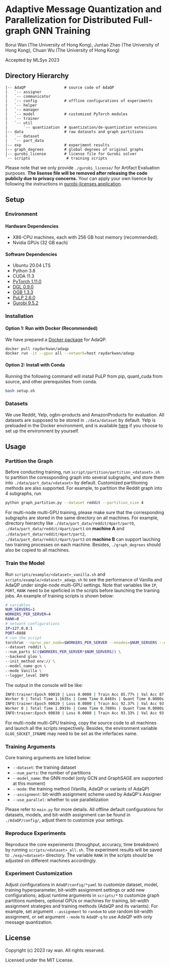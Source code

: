 # Adaptive Message Quantization and Parallelization for Distributed Full-graph GNN Training

Borui Wan (The University of Hong Kong), Juntao Zhao (The University of Hong Kong), Chuan Wu (The University of Hong Kong)

Accepted by MLSys 2023



## Directory Hierarchy

```
|-- AdaQP                 # source code of AdaQP
|   `-- assigner
|   `-- communicator
|   `-- config            # offline configurations of experiments
|   `-- helper
|   `-- manager
|   `-- model             # customized PyTorch modules
|   `-- trainer
|   `-- util
|       `-- quantization  # quantization/de-quantization extensions
|-- data                  # raw datasets and graph partitions
|   `-- dataset
|   `-- part_data
|-- exp                   # experiment results
|-- graph_degrees         # global degrees of original graphs
|-- gurobi_license        # license file for Gurobi solver
`-- scripts                # training scripts
```

Please note that we only provide `./gurobi_license/` for Artifact Evaluation purposes. **The lisense file will be removed after releasing the code publicly due to privacy concerns.** Your can apply your own lisence by following the instructions in [gurobi-licenses application](https://www.gurobi.com/academia/academic-program-and-licenses/).

## Setup

### Environment

#### Hardware Dependencies

- X86-CPU machines, each with 256 GB host memory (recommended).  
- Nvidia GPUs (32 GB each)

#### Software Dependencies

- Ubuntu 20.04 LTS
- Python 3.8
- CUDA 11.3
- [PyTorch 1.11.0](https://github.com/pytorch/pytorch)
- [DGL 0.9.0](https://github.com/dmlc/dgl)
- [OGB 1.3.3](https://ogb.stanford.edu/docs/home/)
- [PuLP 2.6.0](https://github.com/coin-or/pulp)
- [Gurobi 9.5.2](https://anaconda.org/Gurobi/gurobi)

### Installation

#### Option 1: Run with Docker (Recommended)

We have prepared a [Docker package](https://hub.docker.com/r/raydarkwan/adaqp) for AdaQP.

```bash
docker pull raydarkwan/adaqp
docker run -it --gpus all --network=host raydarkwan/adaqp
```

#### Option 2: Install with Conda

Running the following command will install PuLP from pip, quant_cuda from source, and other prerequisites from conda.

```bash
bash setup.sh
```

### Datasets

We use Reddit, Yelp, ogbn-products and AmazonProducts for evaluation. All datasets are supposed to be stored in `./data/dataset` by default. Yelp is preloaded in the Docker environment, and is available [here](https://drive.google.com/open?id=1zycmmDES39zVlbVCYs88JTJ1Wm5FbfLz) if you choose to set up the enviromnent by yourself. 


## Usage

### Partition the Graph

Before conducting training, run `script/partition/partition_<dataset>.sh` to partition the coressponding graph into several subgraphs, and store them into `./data/part_data/<dataset>` by default. Customized partitioning methods are also supported. For example, to partition the Reddit graph into 4 subgraphs, run

```bash
python graph_partition.py --dataset reddit --partition_size 4
```

For multi-node multi-GPU training, please make sure that the corresponding subgraphs are stored in the same directory on all machines. For example, directory hierarchy like `./data/part_data/reddit/4part/part0`, `./data/part_data/reddit/4part/part1` on **machine A** and `./data/part_data/reddit/4part/part2`, `./data/part_data/reddit/4part/part3` on **machine B** can support lauching two training processes on each machine. Besides, `./graph_degrees` should also be copied to all machines.

### Train the Model

Run `scripts/example/<dataset>_vanilla.sh` and `scripts/example/<dataset>_adaqp.sh` to see the performance of Vanilla and AdaQP under single-node multi-GPU settings. Note that variables like `IP`, `PORT`, `RANK` need to be speficied in the scripts before launching the training jobs. An example of training scripts is shown below:

```bash
# variables
NUM_SERVERS=1
WORKERS_PER_SERVER=4
RANK=0
# network configurations
IP=127.0.0.1
PORT=8888
# run the script
torchrun --nproc_per_node=$WORKERS_PER_SERVER --nnodes=$NUM_SERVERS --node_rank=$RANK --master_addr=$IP --master_port=$PORT main.py \
--dataset reddit \
--num_parts $(($WORKERS_PER_SERVER*$NUM_SERVERS)) \
--backend gloo \
--init_method env:// \
--model_name gcn \
--mode Vanilla \
--logger_level INFO
```
The output in the console will be like:

```bash
INFO:trainer:Epoch 00010 | Loss 0.0000 | Train Acc 85.77% | Val Acc 87.00% | Test Acc 86.75%
Worker 0 | Total Time 1.1635s | Comm Time 0.8469s | Quant Time 0.0000s | Agg Time 0.2060s | Reduce Time 0.0466s
INFO:trainer:Epoch 00020 | Loss 0.0000 | Train Acc 92.37% | Val Acc 93.00% | Test Acc 92.98%
Worker 0 | Total Time 1.0919s | Comm Time 0.7889s | Quant Time 0.0000s | Agg Time 0.1786s | Reduce Time 0.0690s
INFO:trainer:Epoch 00030 | Loss 0.0000 | Train Acc 93.33% | Val Acc 93.81% | Test Acc 93.91%
```

For multi-node multi-GPU training, copy the source code to all machines and launch all the scripts respectively. Besides, the environment variable `GLOO_SOCKET_IFNAME` may need to be set as the inferfaces name.

### Training Arguments

Core training arguments are listed below:

- `--dataset`: the training dataset
- `--num_parts`: the number of partitions
- `--model_name`: the GNN model (only GCN and GraphSAGE are supported at this moment)
- `--mode`: the training method (Vanilla, AdaQP or variants of AdaQP)
- `--assignment`: bit-width assignment scheme used by AdaQP's Assigner
- `--use_parallel`: whether to use parallelization

Please refer to `main.py` for more details. All offline default configurations for datasets, models, and bit-width assignment can be found in `./AdaQP/config/`, adjust them to customize your settings.

### Reproduce Experiments

Reproduce the core experiments (throughput, accuracy, time breakdown) by running `scripts/<dataset>_all.sh`. The experiment results will be saved to `./exp/<dataset>` directory. The variable `RANK` in the scripts should be adjusted on different machines accordingly.

### Experiment Customization

Adjust configurations in `AdaQP/config/*yaml` to customize dataset, model, training hyperparameter, bit-width assignment settings or add new configurations; adjust runtime arguments in `scripts/*` to customize graph partitions numbers, optional GPUs or machines for training, bit-width assignment strategies and training methods (AdaQP and its variants). For example, set argument `--assignment` to `random` to use random bit-width assignment, or set argument `--mode` to `AdaQP-q` to use AdaQP with only message quantization.

## License

Copyright (c) 2023 ray wan. All rights reserved.

Licensed under the MIT License.
